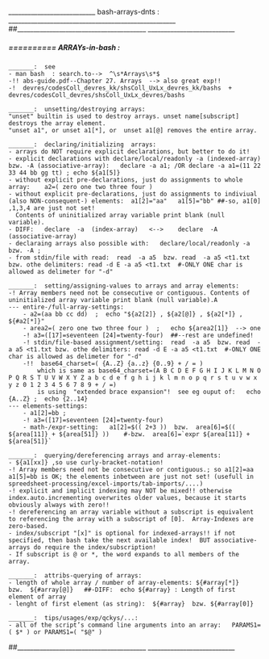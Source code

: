 ___________________________ bash-arrays-dnts : ____________________________________________________
##________________________________________  ___________________________


#####  ==========  ARRAYs-in-bash :

	_______:  see
	- man bash  : search.to-->  ^\s*Arrays\s*$ 
	-!! abs-guide.pdf--Chapter 27. Arrays  --> also great exp!!
	-!  devres/codesColl_devres_kk/shsColl_UxLx_devres_kk/bashs  +  devres/codesColl_devres/shsColl_UxLx_devres/bashs

	_______:  unsetting/destroying arrays:
	"unset" builtin is used to destroy arrays. unset name[subscript] destroys the array element.
	"unset a1", or unset a1[*], or  unset a1[@] removes the entire array.

	_______:  declaring/initializing  arrays:
	- arrays do NOT require explicit declarations, but better to do it!
	- explicit declarations with declare/local/readonly -a (indexed-array) bzw. -A (associative-array):   declare -a a1; /OR declare -a a1=(11 22 33 44 bb gg tt) ; echo ${a1[5]}
	- without explicit pre-declarations, just do assignments to whole array:    a2=( zero one two three four )
	- without explicit pre-declarations, just do assignments to indiviual (also NON-consequent-) elements:  a1[2]="aa"   a1[5]="bb" ##-so, a1[0] ,1,3,4 are just not set!
	  Contents of uninitialized array variable print blank (null variable).
	- DIFF:   declare  -a  (index-array)   <-->    declare  -A  (associative-array)
	- declaraing arrays also possible with:   declare/local/readonly -a bzw. -A ;
	- from stdin/file with read:  read  -a a5  bzw. read  -a a5 <t1.txt bzw. othe delimiters: read -d E -a a5 <t1.txt  #-ONLY ONE char is allowed as delimeter for "-d"

	_______:  setting/assigning-values to arrays and array elements:
	-! Array members need not be consecutive or contiguous. Contents of uninitialized array variable print blank (null variable).A
	--- entire-/full-array-settings:
		- a2=(aa bb cc dd)  ;  echo "${a2[2]} , ${a2[@]} , ${a2[*]} , ${#a2[*]}"
		- area2=( zero one two three four )  ;   echo ${area2[1]}  --> one
		-! a3=([17]=seventeen [24]=twenty-four)  ##--rest are undefined!
		-! stdin/file-based assignment/setting:  read  -a a5  bzw. read  -a a5 <t1.txt bzw. othe delimiters: read -d E -a a5 <t1.txt  #-ONLY ONE char is allowed as delimeter for "-d"
		-!!  base64_charset=( {A..Z} {a..z} {0..9} + / = )
			which is same as base64_charset=(A B C D E F G H I J K L M N O P Q R S T U V W X Y Z a b c d e f g h i j k l m n o p q r s t u v w x y z 0 1 2 3 4 5 6 7 8 9 + / =)
			is using  "extended brace expansion"!  see eg ouput of:   echo {A..Z} ;  echo {2..14} 
	--- elements-settings:
		- a1[2]=bb ;
		-! a3=([17]=seventeen [24]=twenty-four)
		- math-/expr-setting:   a1[2]=$(( 2+3 ))  bzw.  area[6]=$(( ${area[11]} + ${area[51]} ))    #-bzw.  area[6]=`expr ${area[11]} + ${area[51]}`

	_______:  querying/dereferencing arrays and array-elements: 
	- ${a1[xx]} ,so use curly-bracket-notation!
	-! Array members need not be consecutive or contiguous.; so a1[2]=aa  a1[5]=bb is OK; the elements inbetween are just not set! (usefull in spreedsheet-processing/excel-imports/tab-imports/....)
	-! explicit and implicit indexing may NOT be mixed!! otherwise index.auto.incrementing overwrites older values, because it starts obviously always with zero!!
	-! dereferencing an array variable without a subscript is equivalent to referencing the array with a subscript of [0].  Array-Indexes are zero-based.
	- index/subscript "[x]" is optional for indexed-arrays!! if not specified, then bash take the next available index!  BUT associative-arrays do require the index/subscription!
	- If subscript is @ or *, the word expands to all members of the array.

	_______:  attribs-querying of arrays:
	- length of whole array / number of array-elements: ${#array[*]}   bzw.  ${#array[@]}   ##-DIFF:  echo ${#array} : Length of first element of array
	- lenght of first element (as string):  ${#array}  bzw. ${#array[0]}

	_______:  tips/usages/exp/qckys/...:
	- all of the script’s command line arguments into an array:   PARAMS1=( $* ) or PARAMS1=( "$@" )
##________________________________________  ___________________________

